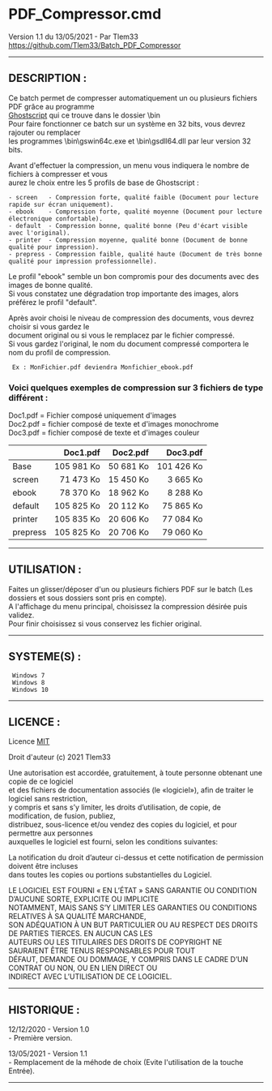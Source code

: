 # PDF_Compressor.cmd

Version 1.1 du 13/05/2021 - Par Tlem33  
https://github.com/Tlem33/Batch_PDF_Compressor

---

## DESCRIPTION :

Ce batch permet de compresser automatiquement un ou plusieurs fichiers PDF grâce au programme  
[Ghostscript](https://www.ghostscript.com/download) qui ce trouve dans le dossier \bin  
Pour faire fonctionner ce batch sur un système en 32 bits, vous devrez rajouter ou remplacer  
les programmes \bin\gswin64c.exe et \bin\gsdll64.dll par leur version 32 bits.  
 
Avant d'effectuer la compression, un menu vous indiquera le nombre de fichiers à compresser et vous  
aurez le choix entre les 5 profils de base de Ghostscript :  
 
	- screen   - Compression forte, qualité faible (Document pour lecture rapide sur écran uniquement).
	- ebook    - Compression forte, qualité moyenne (Document pour lecture électronique confortable).
	- default  - Compression bonne, qualité bonne (Peu d'écart visible avec l'original).
	- printer  - Compression moyenne, qualité bonne (Document de bonne qualité pour impression).
	- prepress - Compression faible, qualité haute (Document de très bonne qualité pour impression professionnelle).

Le profil "ebook" semble un bon compromis pour des documents avec des images de bonne qualité.  
Si vous constatez une dégradation trop importante des images, alors préférez le profil "default".  
	
Après avoir choisi le niveau de compression des documents, vous devrez choisir si vous gardez le  
document original ou si vous le remplacez par le fichier compressé.  
Si vous gardez l'original, le nom du document compressé comportera le nom du profil de compression.  

     Ex : MonFichier.pdf deviendra Monfichier_ebook.pdf  

### Voici quelques exemples de compression sur 3 fichiers de type différent :  

Doc1.pdf = Fichier composé uniquement d'images  
Doc2.pdf = fichier composé de texte et d'images monochrome  
Doc3.pdf = fichier composé de texte et d'images couleur  


   |          | Doc1.pdf   | Doc2.pdf  | Doc3.pdf   |  
   | -------  | ---------: | --------: | ---------: |  
   | Base     | 105 981 Ko | 50 681 Ko | 101 426 Ko |  
   | screen   |  71 473 Ko | 15 450 Ko |   3 665 Ko |  
   | ebook    |  78 370 Ko | 18 962 Ko |   8 288 Ko |  
   | default  | 105 825 Ko | 20 112 Ko |  75 865 Ko |  
   | printer  | 105 835 Ko | 20 606 Ko |  77 084 Ko |  
   | prepress | 105 825 Ko | 20 706 Ko |  79 060 Ko |  

---

## UTILISATION :

Faites un glisser/déposer d'un ou plusieurs fichiers PDF sur le batch (Les dossiers et sous dossiers sont pris en compte).  
A l'affichage du menu principal, choisissez la compression désirée puis validez.  
Pour finir choisissez si vous conservez les fichier original.

---

## SYSTEME(S) :

     Windows 7
     Windows 8  
     Windows 10  

---

## LICENCE :

Licence [MIT](https://fr.wikipedia.org/wiki/Licence_MIT)  

Droit d'auteur (c) 2021 Tlem33  

Une autorisation est accordée, gratuitement, à toute personne obtenant une copie de ce logiciel  
et des fichiers de documentation associés (le «logiciel»), afin de traiter le logiciel sans restriction,  
y compris et sans s’y limiter, les droits d’utilisation, de copie, de modification, de fusion, publiez,  
distribuez, sous-licence et/ou vendez des copies du logiciel, et pour permettre aux personnes  
auxquelles le logiciel est fourni, selon les conditions suivantes:  

La notification du droit d’auteur ci-dessus et cette notification de permission doivent être incluses  
dans toutes les copies ou portions substantielles du Logiciel.  

LE LOGICIEL EST FOURNI « EN L’ÉTAT » SANS GARANTIE OU CONDITION D’AUCUNE SORTE, EXPLICITE OU IMPLICITE  
NOTAMMENT, MAIS SANS S’Y LIMITER LES GARANTIES OU CONDITIONS RELATIVES À SA QUALITÉ MARCHANDE,  
SON ADÉQUATION À UN BUT PARTICULIER OU AU RESPECT DES DROITS DE PARTIES TIERCES. EN AUCUN CAS LES  
AUTEURS OU LES TITULAIRES DES DROITS DE COPYRIGHT NE SAURAIENT ÊTRE TENUS RESPONSABLES POUR TOUT  
DÉFAUT, DEMANDE OU DOMMAGE, Y COMPRIS DANS LE CADRE D’UN CONTRAT OU NON, OU EN LIEN DIRECT OU  
INDIRECT AVEC L’UTILISATION DE CE LOGICIEL.

---

## HISTORIQUE :

12/12/2020 - Version 1.0  
    - Première version.  

13/05/2021 - Version 1.1  
    - Remplacement de la méhode de choix (Evite l'utilisation de la touche Entrée).  

---
